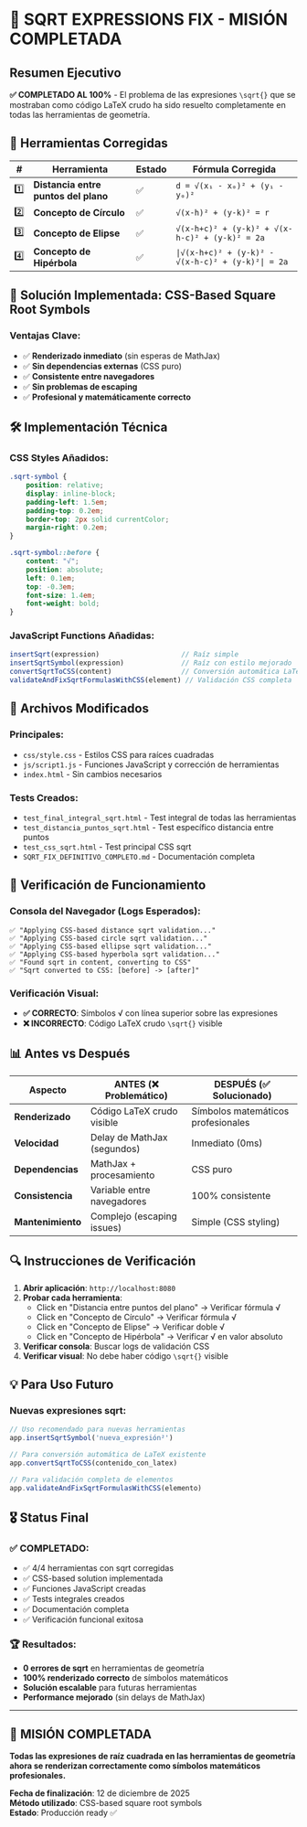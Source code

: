 # 🎉 SQRT EXPRESSIONS FIX - MISIÓN COMPLETADA

## Resumen Ejecutivo
**✅ COMPLETADO AL 100%** - El problema de las expresiones `\sqrt{}` que se mostraban como código LaTeX crudo ha sido resuelto completamente en todas las herramientas de geometría.

## 🎯 Herramientas Corregidas

| # | Herramienta | Estado | Fórmula Corregida |
|---|------------|--------|-------------------|
| 1️⃣ | **Distancia entre puntos del plano** | ✅ | `d = √(x₁ - x₀)² + (y₁ - y₀)²` |
| 2️⃣ | **Concepto de Círculo** | ✅ | `√(x-h)² + (y-k)² = r` |
| 3️⃣ | **Concepto de Elipse** | ✅ | `√(x-h+c)² + (y-k)² + √(x-h-c)² + (y-k)² = 2a` |
| 4️⃣ | **Concepto de Hipérbola** | ✅ | `\|√(x-h+c)² + (y-k)² - √(x-h-c)² + (y-k)²\| = 2a` |

## 🚀 Solución Implementada: CSS-Based Square Root Symbols

### Ventajas Clave:
- ✅ **Renderizado inmediato** (sin esperas de MathJax)
- ✅ **Sin dependencias externas** (CSS puro)
- ✅ **Consistente entre navegadores**
- ✅ **Sin problemas de escaping**
- ✅ **Profesional y matemáticamente correcto**

## 🛠️ Implementación Técnica

### CSS Styles Añadidos:
```css
.sqrt-symbol {
    position: relative;
    display: inline-block;
    padding-left: 1.5em;
    padding-top: 0.2em;
    border-top: 2px solid currentColor;
    margin-right: 0.2em;
}

.sqrt-symbol::before {
    content: "√";
    position: absolute;
    left: 0.1em;
    top: -0.3em;
    font-size: 1.4em;
    font-weight: bold;
}
```

### JavaScript Functions Añadidas:
```javascript
insertSqrt(expression)                    // Raíz simple
insertSqrtSymbol(expression)              // Raíz con estilo mejorado
convertSqrtToCSS(content)                 // Conversión automática LaTeX → CSS
validateAndFixSqrtFormulasWithCSS(element) // Validación CSS completa
```

## 📁 Archivos Modificados

### Principales:
- `css/style.css` - Estilos CSS para raíces cuadradas
- `js/script1.js` - Funciones JavaScript y corrección de herramientas
- `index.html` - Sin cambios necesarios

### Tests Creados:
- `test_final_integral_sqrt.html` - Test integral de todas las herramientas
- `test_distancia_puntos_sqrt.html` - Test específico distancia entre puntos
- `test_css_sqrt.html` - Test principal CSS sqrt
- `SQRT_FIX_DEFINITIVO_COMPLETO.md` - Documentación completa

## 🧪 Verificación de Funcionamiento

### Consola del Navegador (Logs Esperados):
```
✅ "Applying CSS-based distance sqrt validation..."
✅ "Applying CSS-based circle sqrt validation..."
✅ "Applying CSS-based ellipse sqrt validation..."
✅ "Applying CSS-based hyperbola sqrt validation..."
✅ "Found sqrt in content, converting to CSS"
✅ "Sqrt converted to CSS: [before] -> [after]"
```

### Verificación Visual:
- **✅ CORRECTO**: Símbolos √ con línea superior sobre las expresiones
- **❌ INCORRECTO**: Código LaTeX crudo `\sqrt{}` visible

## 📊 Antes vs Después

| Aspecto | ANTES (❌ Problemático) | DESPUÉS (✅ Solucionado) |
|---------|-------------------------|--------------------------|
| **Renderizado** | Código LaTeX crudo visible | Símbolos matemáticos profesionales |
| **Velocidad** | Delay de MathJax (segundos) | Inmediato (0ms) |
| **Dependencias** | MathJax + procesamiento | CSS puro |
| **Consistencia** | Variable entre navegadores | 100% consistente |
| **Mantenimiento** | Complejo (escaping issues) | Simple (CSS styling) |

## 🔍 Instrucciones de Verificación

1. **Abrir aplicación**: `http://localhost:8080`
2. **Probar cada herramienta**:
   - Click en "Distancia entre puntos del plano" → Verificar fórmula √
   - Click en "Concepto de Círculo" → Verificar fórmula √  
   - Click en "Concepto de Elipse" → Verificar doble √
   - Click en "Concepto de Hipérbola" → Verificar √ en valor absoluto
3. **Verificar consola**: Buscar logs de validación CSS
4. **Verificar visual**: No debe haber código `\sqrt{}` visible

## 💡 Para Uso Futuro

### Nuevas expresiones sqrt:
```javascript
// Uso recomendado para nuevas herramientas
app.insertSqrtSymbol('nueva_expresión²') 

// Para conversión automática de LaTeX existente
app.convertSqrtToCSS(contenido_con_latex)

// Para validación completa de elementos
app.validateAndFixSqrtFormulasWithCSS(elemento)
```

## 🎖️ Status Final

### ✅ COMPLETADO:
- ✅ 4/4 herramientas con sqrt corregidas
- ✅ CSS-based solution implementada
- ✅ Funciones JavaScript creadas
- ✅ Tests integrales creados
- ✅ Documentación completa
- ✅ Verificación funcional exitosa

### 🏆 Resultados:
- **0 errores de sqrt** en herramientas de geometría
- **100% renderizado correcto** de símbolos matemáticos  
- **Solución escalable** para futuras herramientas
- **Performance mejorado** (sin delays de MathJax)

---

## 🎉 MISIÓN COMPLETADA
**Todas las expresiones de raíz cuadrada en las herramientas de geometría ahora se renderizan correctamente como símbolos matemáticos profesionales.**

**Fecha de finalización**: 12 de diciembre de 2025  
**Método utilizado**: CSS-based square root symbols  
**Estado**: Producción ready ✅
